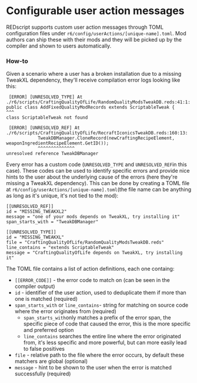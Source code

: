 # Configurable user action messages

REDscript supports custom user action messages through TOML configuration files under `r6/config/userActions/[unique-name].toml`. Mod authors can ship these with their mods and they will be picked up by the compiler and shown to users automatically.

### How-to

Given a scenario where a user has a broken installation due to a missing TweakXL dependency, they'll receive compilation error logs looking like this:

```
 [ERROR] [UNRESOLVED_TYPE] At ./r6/scripts/CraftingQualityOfLife/RandomQualityModsTweakDB.reds:41:1:
public class AddFixedQualityModRecords extends ScriptableTweak {
^^^
class ScriptableTweak not found

 [ERROR] [UNRESOLVED_REF] At ./r6/scripts/CraftingQualityOfLife/RecraftIconicsTweakDB.reds:160:13:
            TweakDBManager.CloneRecord(newCraftingRecipeElement, weaponIngredientRecipeElement.GetID());
            ^^^^^^^^^^^^^^
unresolved reference TweakDBManager
```

Every error has a custom code (`UNRESOLVED_TYPE` and `UNRESOLVED_REF`in this case). These codes can be used to identify specific errors and provide nice hints to the user about the underlying cause of the errors (here they're missing a TweakXL dependency). This can be done by creating a TOML file at `r6/config/userActions/[unique-name].toml`(the file name can be anything as long as it's unique, it's not tied to the mod):

```
[[UNRESOLVED_REF]]
id = "MISSING_TWEAKXL2"
message = "one of your mods depends on TweakXL, try installing it"
span_starts_with = "TweakDBManager"

[[UNRESOLVED_TYPE]]
id = "MISSING_TWEAKXL"
file = "CraftingQualityOfLife/RandomQualityModsTweakDB.reds"
line_contains = "extends ScriptableTweak"
message = "CraftingQualityOfLife depends on TweakXL, try installing it"
```

The TOML file contains a list of action definitions, each one containg:

* `[[ERROR_CODE]]` - the error code to match on (can be seen in the compiler output)
* `id` - identifier of the user action, used to deduplicate them if more than one is matched (required)
* `span_starts_with` or `line_contains`- string for matching on source code where the error originates from (required)
  * `span_starts_with`only matches a prefix of the error span, the specific piece of code that caused the error, this is the more specific and preferred option
  * `line_contains` searches the entire line where the error originated from, it's less specific and more powerful, but can more easily lead to false positives
* `file` - relative path to the file where the error occurs, by default these matchers are global (optional)
* `message` - hint to be shown to the user when the error is matched successfully (required)
